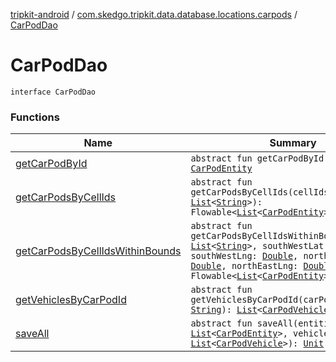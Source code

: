 [tripkit-android](../../index.md) / [com.skedgo.tripkit.data.database.locations.carpods](../index.md) / [CarPodDao](./index.md)

# CarPodDao

`interface CarPodDao`

### Functions

| Name | Summary |
|---|---|
| [getCarPodById](get-car-pod-by-id.md) | `abstract fun getCarPodById(id: `[`String`](https://kotlinlang.org/api/latest/jvm/stdlib/kotlin/-string/index.html)`): `[`CarPodEntity`](../-car-pod-entity/index.md) |
| [getCarPodsByCellIds](get-car-pods-by-cell-ids.md) | `abstract fun getCarPodsByCellIds(cellIds: `[`List`](https://kotlinlang.org/api/latest/jvm/stdlib/kotlin.collections/-list/index.html)`<`[`String`](https://kotlinlang.org/api/latest/jvm/stdlib/kotlin/-string/index.html)`>): Flowable<`[`List`](https://kotlinlang.org/api/latest/jvm/stdlib/kotlin.collections/-list/index.html)`<`[`CarPodEntity`](../-car-pod-entity/index.md)`>>` |
| [getCarPodsByCellIdsWithinBounds](get-car-pods-by-cell-ids-within-bounds.md) | `abstract fun getCarPodsByCellIdsWithinBounds(cellIds: `[`List`](https://kotlinlang.org/api/latest/jvm/stdlib/kotlin.collections/-list/index.html)`<`[`String`](https://kotlinlang.org/api/latest/jvm/stdlib/kotlin/-string/index.html)`>, southWestLat: `[`Double`](https://kotlinlang.org/api/latest/jvm/stdlib/kotlin/-double/index.html)`, southWestLng: `[`Double`](https://kotlinlang.org/api/latest/jvm/stdlib/kotlin/-double/index.html)`, northEastLat: `[`Double`](https://kotlinlang.org/api/latest/jvm/stdlib/kotlin/-double/index.html)`, northEastLng: `[`Double`](https://kotlinlang.org/api/latest/jvm/stdlib/kotlin/-double/index.html)`): Flowable<`[`List`](https://kotlinlang.org/api/latest/jvm/stdlib/kotlin.collections/-list/index.html)`<`[`CarPodEntity`](../-car-pod-entity/index.md)`>>` |
| [getVehiclesByCarPodId](get-vehicles-by-car-pod-id.md) | `abstract fun getVehiclesByCarPodId(carPodId: `[`String`](https://kotlinlang.org/api/latest/jvm/stdlib/kotlin/-string/index.html)`): `[`List`](https://kotlinlang.org/api/latest/jvm/stdlib/kotlin.collections/-list/index.html)`<`[`CarPodVehicle`](../-car-pod-vehicle/index.md)`>?` |
| [saveAll](save-all.md) | `abstract fun saveAll(entities: `[`List`](https://kotlinlang.org/api/latest/jvm/stdlib/kotlin.collections/-list/index.html)`<`[`CarPodEntity`](../-car-pod-entity/index.md)`>, vehicles: `[`List`](https://kotlinlang.org/api/latest/jvm/stdlib/kotlin.collections/-list/index.html)`<`[`CarPodVehicle`](../-car-pod-vehicle/index.md)`>): `[`Unit`](https://kotlinlang.org/api/latest/jvm/stdlib/kotlin/-unit/index.html) |
